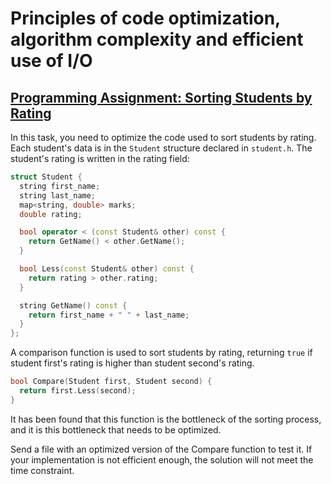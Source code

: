 # Principles of code optimization, algorithm complexity and efficient use of I/O

## [Programming Assignment: Sorting Students by Rating](1_sorting_by_rating)

In this task, you need to optimize the code used to sort students by rating. Each student's data is in the ```Student``` structure declared in ```student.h```. The student's rating is written in the rating field:

```cpp
struct Student {
  string first_name;
  string last_name;
  map<string, double> marks;
  double rating;

  bool operator < (const Student& other) const {
    return GetName() < other.GetName();
  }

  bool Less(const Student& other) const {
    return rating > other.rating;
  }

  string GetName() const {
    return first_name + " " + last_name;
  }
};

```

A comparison function is used to sort students by rating, returning ```true``` if student first's rating is higher than student second's rating.

```cpp
bool Compare(Student first, Student second) {
  return first.Less(second);
}
```

It has been found that this function is the bottleneck of the sorting process, and it is this bottleneck that needs to be optimized.

Send a file with an optimized version of the Compare function to test it. If your implementation is not efficient enough, the solution will not meet the time constraint.



